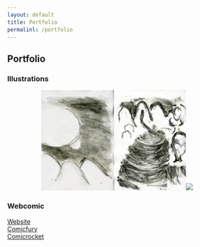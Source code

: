 ```yaml
---
layout: default
title: Portfolio
permalinl: /portfolio
---
```

## Portfolio

### Illustrations
<center>
  <a href="https://lwflouisa.github.io/VampirePortfolio/assets/gallery/epilogue078.jpg"><img src="https://raw.githubusercontent.com/LWFlouisa/VampirePortfolio/main/assets/gallery/epilogue075.jpg" width="33%"></a><a href="https://lwflouisa.github.io/VampirePortfolio/assets/gallery/epilogue076.jpg"><img src="https://raw.githubusercontent.com/LWFlouisa/VampirePortfolio/main/assets/gallery/epilogue076.jpg" width="33%"></a><a href="https://lwflouisa.github.io/VampirePortfolio/assets/gallery/epilogue078.jpg"><img src="https://lwflouisa.github.io/VampirePortfolio/assets/gallery/epilogue078.jpg" width="33%"></a>
</center>

### Webcomic
[Website](https://lwflouisa.github.io/UploadedFairy)<br />
[Comicfury](https://uploadedfairy.thecomicseries.com)<br />
[Comicrocket](https://www.comic-rocket.com/explore/uploaded-fairy/)<br />
